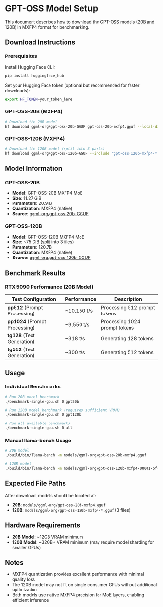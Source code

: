 # GPT-OSS Model Setup

This document describes how to download the GPT-OSS models (20B and 120B) in MXFP4 format for benchmarking.

## Download Instructions

### Prerequisites

Install Hugging Face CLI:
```bash
pip install huggingface_hub
```

Set your Hugging Face token (optional but recommended for faster downloads):
```bash
export HF_TOKEN=your_token_here
```

### GPT-OSS-20B (MXFP4)

```bash
# Download the 20B model
hf download ggml-org/gpt-oss-20b-GGUF gpt-oss-20b-mxfp4.gguf --local-dir ./models/ggml-org --token $HF_TOKEN
```

### GPT-OSS-120B (MXFP4)

```bash
# Download the 120B model (split into 3 parts)
hf download ggml-org/gpt-oss-120b-GGUF --include "gpt-oss-120b-mxfp4-*.gguf" --local-dir ./models/ggml-org --token $HF_TOKEN
```

## Model Information

### GPT-OSS-20B
- **Model**: GPT-OSS-20B MXFP4 MoE
- **Size**: 11.27 GiB
- **Parameters**: 20.91B
- **Quantization**: MXFP4 (native)
- **Source**: [ggml-org/gpt-oss-20b-GGUF](https://huggingface.co/ggml-org/gpt-oss-20b-GGUF)

### GPT-OSS-120B
- **Model**: GPT-OSS-120B MXFP4 MoE
- **Size**: ~75 GiB (split into 3 files)
- **Parameters**: 120.7B
- **Quantization**: MXFP4 (native)
- **Source**: [ggml-org/gpt-oss-120b-GGUF](https://huggingface.co/ggml-org/gpt-oss-120b-GGUF)

## Benchmark Results

### RTX 5090 Performance (20B Model)

| Test Configuration | Performance | Description |
|-------------------|-------------|-------------|
| **pp512** (Prompt Processing) | ~10,150 t/s | Processing 512 prompt tokens |
| **pp1024** (Prompt Processing) | ~9,550 t/s | Processing 1024 prompt tokens |
| **tg128** (Text Generation) | ~318 t/s | Generating 128 tokens |
| **tg512** (Text Generation) | ~300 t/s | Generating 512 tokens |

## Usage

### Individual Benchmarks

```bash
# Run 20B model benchmark
./benchmark-single-gpu.sh 0 gpt20b

# Run 120B model benchmark (requires sufficient VRAM)
./benchmark-single-gpu.sh 0 gpt120b

# Run all available benchmarks
./benchmark-single-gpu.sh 0 all
```

### Manual llama-bench Usage

```bash
# 20B model
./build/bin/llama-bench -m models/ggml-org/gpt-oss-20b-mxfp4.gguf

# 120B model
./build/bin/llama-bench -m models/ggml-org/gpt-oss-120b-mxfp4-00001-of-00003.gguf
```

## Expected File Paths

After download, models should be located at:
- **20B**: `models/ggml-org/gpt-oss-20b-mxfp4.gguf`
- **120B**: `models/ggml-org/gpt-oss-120b-mxfp4-*.gguf` (3 files)

## Hardware Requirements

- **20B Model**: ~12GB VRAM minimum
- **120B Model**: ~32GB+ VRAM minimum (may require model sharding for smaller GPUs)

## Notes

- MXFP4 quantization provides excellent performance with minimal quality loss
- The 120B model may not fit on single consumer GPUs without additional optimization
- Both models use native MXFP4 precision for MoE layers, enabling efficient inference